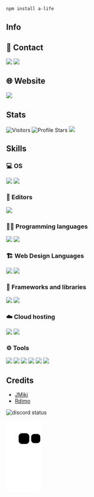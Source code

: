 ```js
npm install a-life
```

## Info
## 📩 Contact
![](https://img.shields.io/badge/-Agent%2047%235545-7289da?logo=Discord)
![](https://img.shields.io/badge/-mrpekr.github.io%40gmail.com-c71610?logo=Gmail&)

## 🌐 Website
<a href="https://mrpekr.github.io"><img src="https://img.shields.io/badge/-My%20Website-lightgrey?logo=GitHub"></a>

## Stats
<img src="https://komarev.com/ghpvc/?username=mrpekr&label=Profile%20Views&color=008042label=Visitors" alt="Visitors"></a>
<img src="https://img.shields.io/badge/dynamic/json?&label=Total%20Stars&color=008042&query=%24.stars&url=https://api.github-star-counter.workers.dev/user/mrpekr" alt="Profile Stars"></a>
<img src="https://img.shields.io/github/stars/mrpekr"></a>

## Skills
### 💻 OS
![](https://img.shields.io/badge/Ubuntu-E95420.svg?logo=Ubuntu&logoColor=black)
![](https://img.shields.io/badge/Windows-0078D6.svg?logo=Windows&logoColor=black)

### 📝 Editors
![](https://img.shields.io/badge/Visual%20Studio%20Code-0078d7.svg?logo=visual-studio-code&logoColor=white)

### 👨‍💻 Programming languages
![](https://img.shields.io/badge/JavaScript-F7DF1E.svg?logo=javascript&logoColor=black)
![](https://img.shields.io/badge/Python-31A8FF.svg?logo=python&logoColor=white)

### 🏗️ Web Design Languages
![](https://img.shields.io/badge/HTML-E34F26.svg?logo=html5&logoColor=white)
![](https://img.shields.io/badge/CSS-1572B6.svg?logo=css3&logoColor=white)

### 🧰 Frameworks and libraries
![](https://img.shields.io/badge/Node.js-43853D.svg?logo=node.js&logoColor=white)
![](https://img.shields.io/badge/Discord.js-512BD4.svg?logo=Discord&logoColor=white)

### ☁️ Cloud hosting
![](https://img.shields.io/badge/Amazon_AWS-232F3E?logo=amazon-aws&logoColor=white)
![](https://img.shields.io/badge/Heroku-430098?logo=heroku&logoColor=white)

### ⚙️ Tools
![](https://img.shields.io/badge/Terminal-4D4D4D.svg?logo=WindowsTerminal&logoColor=white)
![](https://img.shields.io/badge/Git-F05032.svg?logo=Git&logoColor=white")
![](https://img.shields.io/badge/Stack%20Overflow-F58025?logo=stackoverflow&logoColor=white)
![](https://img.shields.io/badge/npm-CB3837?logo=npm&logoColor=white)
![](https://img.shields.io/badge/PyPI-3775A9?logo=PyPI&logoColor=white)
![](https://img.shields.io/badge/Microsoft_Excel-217346?logo=microsoft-excel&logoColor=white)


## Credits 
- [JMiki](https://github.com/JM1k1)
- [Rdimo](https://github.com/Rdimo)


<img src="https://discord.c99.nl/widget/theme-1/310024406200090624.png" alt="discord status"><a/>  
  
  
  <img src="https://github.com/rafaballerini/rafaballerini/blob/output/github-contribution-grid-snake.svg" alt="sneke"></a>
